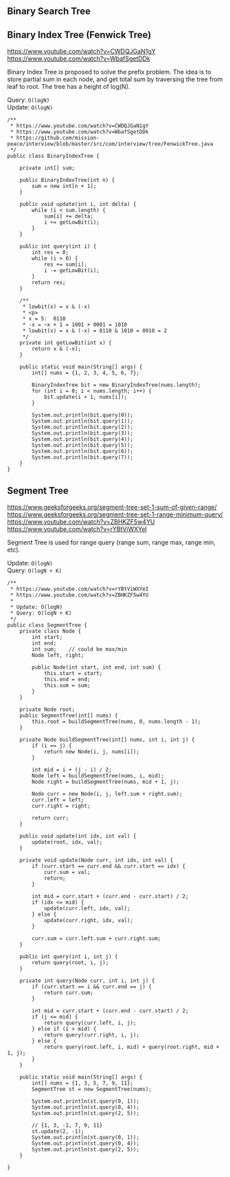 
## Binary Search Tree

## Binary Index Tree (Fenwick Tree)
https://www.youtube.com/watch?v=CWDQJGaN1gY  
https://www.youtube.com/watch?v=WbafSgetDDk  

Binary Index Tree is proposed to solve the prefix problem. The idea is to store partial sum in each node, and get total sum by traversing the tree from leaf to root. The tree has a height of log(N).

Query: `O(logN)`  
Update: `O(logN)`

```
/**
 * https://www.youtube.com/watch?v=CWDQJGaN1gY
 * https://www.youtube.com/watch?v=WbafSgetDDk
 * https://github.com/mission-peace/interview/blob/master/src/com/interview/tree/FenwickTree.java
 */
public class BinaryIndexTree {

    private int[] sum;

    public BinaryIndexTree(int n) {
        sum = new int[n + 1];
    }

    public void update(int i, int delta) {
        while (i < sum.length) {
            sum[i] += delta;
            i += getLowBit(i);
        }
    }

    public int query(int i) {
        int res = 0;
        while (i > 0) {
            res += sum[i];
            i -= getLowBit(i);
        }
        return res;
    }

    /**
     * lowbit(x) = x & (-x)
     * <p>
     * x = 5:  0110
     * -x = ~x + 1 = 1001 + 0001 = 1010
     * lowbit(x) = x & (-x) = 0110 & 1010 = 0010 = 2
     */
    private int getLowBit(int x) {
        return x & (-x);
    }

    public static void main(String[] args) {
        int[] nums = {1, 2, 3, 4, 5, 6, 7};

        BinaryIndexTree bit = new BinaryIndexTree(nums.length);
        for (int i = 0; i < nums.length; i++) {
            bit.update(i + 1, nums[i]);
        }

        System.out.println(bit.query(0));
        System.out.println(bit.query(1));
        System.out.println(bit.query(2));
        System.out.println(bit.query(3));
        System.out.println(bit.query(4));
        System.out.println(bit.query(5));
        System.out.println(bit.query(6));
        System.out.println(bit.query(7));
    }
}
```

## Segment Tree

https://www.geeksforgeeks.org/segment-tree-set-1-sum-of-given-range/   
https://www.geeksforgeeks.org/segment-tree-set-1-range-minimum-query/  
https://www.youtube.com/watch?v=ZBHKZF5w4YU  
https://www.youtube.com/watch?v=rYBtViWXYeI  

Segment Tree is used for range query (range sum, range max, range min, etc).

Update: `O(logN)`   
Query: `O(logN + K)`   

```
/**
 * https://www.youtube.com/watch?v=rYBtViWXYeI
 * https://www.youtube.com/watch?v=ZBHKZF5w4YU
 *
 * Update: O(logN)
 * Query: O(logN + K)
 */
public class SegmentTree {
    private class Node {
        int start;
        int end;
        int sum;    // could be max/min
        Node left, right;

        public Node(int start, int end, int sum) {
            this.start = start;
            this.end = end;
            this.sum = sum;
        }
    }

    private Node root;
    public SegmentTree(int[] nums) {
        this.root = buildSegmentTree(nums, 0, nums.length - 1);
    }

    private Node buildSegmentTree(int[] nums, int i, int j) {
        if (i == j) {
            return new Node(i, j, nums[i]);
        }

        int mid = i + (j - i) / 2;
        Node left = buildSegmentTree(nums, i, mid);
        Node right = buildSegmentTree(nums, mid + 1, j);

        Node curr = new Node(i, j, left.sum + right.sum);
        curr.left = left;
        curr.right = right;

        return curr;
    }

    public void update(int idx, int val) {
        update(root, idx, val);
    }

    private void update(Node curr, int idx, int val) {
        if (curr.start == curr.end && curr.start == idx) {
            curr.sum = val;
            return;
        }

        int mid = curr.start + (curr.end - curr.start) / 2;
        if (idx <= mid) {
            update(curr.left, idx, val);
        } else {
            update(curr.right, idx, val);
        }

        curr.sum = curr.left.sum + curr.right.sum;
    }

    public int query(int i, int j) {
        return query(root, i, j);
    }

    private int query(Node curr, int i, int j) {
        if (curr.start == i && curr.end == j) {
            return curr.sum;
        }

        int mid = curr.start + (curr.end - curr.start) / 2;
        if (j <= mid) {
            return query(curr.left, i, j);
        } else if (i > mid) {
            return query(curr.right, i, j);
        } else {
            return query(root.left, i, mid) + query(root.right, mid + 1, j);
        }
    }

    public static void main(String[] args) {
        int[] nums = {1, 3, 5, 7, 9, 11};
        SegmentTree st = new SegmentTree(nums);

        System.out.println(st.query(0, 1));
        System.out.println(st.query(0, 4));
        System.out.println(st.query(2, 5));

        // {1, 3, -1, 7, 9, 11}
        st.update(2, -1);
        System.out.println(st.query(0, 1));
        System.out.println(st.query(0, 4));
        System.out.println(st.query(2, 5));
    }

}

```

